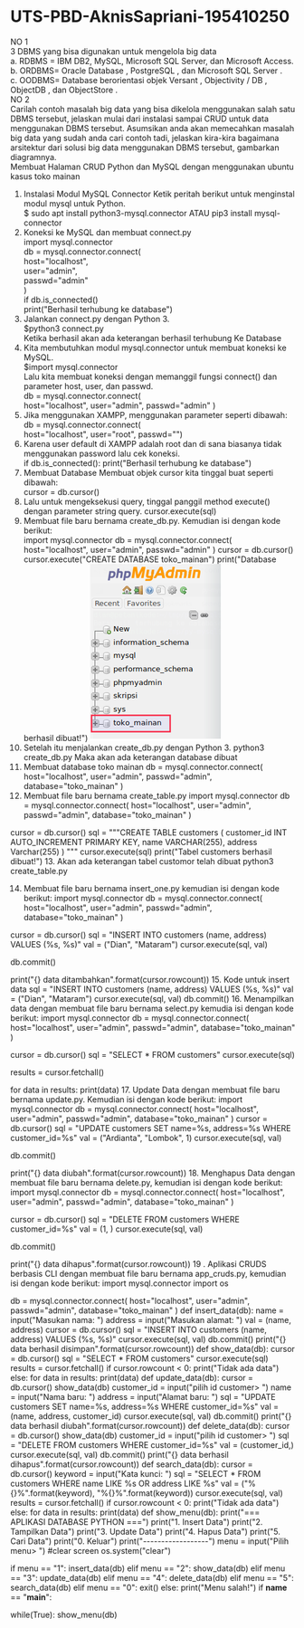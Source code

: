 # UTS-PBD-AknisSapriani-195410250
NO 1<br>
3 DBMS yang bisa digunakan untuk mengelola big data<br>
 a. RDBMS = IBM DB2, MySQL, Microsoft SQL Server, dan Microsoft Access.<br>
 b. ORDBMS= Oracle Database , PostgreSQL , dan Microsoft SQL Server .<br>
 c. OODBMS= Database berorientasi objek Versant , Objectivity / DB , ObjectDB , dan ObjectStore .<br>
NO 2 <br>
Carilah contoh masalah big data yang bisa dikelola menggunakan salah satu DBMS tersebut, jelaskan mulai dari instalasi sampai CRUD untuk data menggunakan DBMS tersebut. Asumsikan anda akan memecahkan masalah big data yang sudah anda cari contoh tadi, 
jelaskan kira-kira bagaimana arsitektur dari solusi big data menggunakan DBMS tersebut, gambarkan diagramnya.
<br>
Membuat Halaman CRUD Python dan MySQL dengan menggunakan ubuntu kasus toko mainan
1. Instalasi Modul MySQL Connector
   Ketik peritah berikut untuk menginstal modul mysql untuk Python.<br>
   $ sudo apt install python3-mysql.connector ATAU pip3 install mysql-connector
2. Koneksi ke MySQL dan membuat connect.py<br>
import mysql.connector<br>
db = mysql.connector.connect(<br>
  host="localhost",<br>
  user="admin",<br>
  passwd="admin"<br>
)<br>
if db.is_connected()<br>
  print("Berhasil terhubung ke database")<br>
3. Jalankan connect.py dengan Python 3.<br>
   $python3 connect.py<br>
   Ketika berhasil akan ada keterangan berhasil terhubung Ke Database<br>
4. Kita membutuhkan modul mysql.connector untuk membuat koneksi ke MySQL.<br>
   $import mysql.connector<br>
    Lalu kita membuat koneksi dengan memanggil fungsi connect() dan parameter host, user, dan passwd.<br>
db = mysql.connector.connect(<br>
  host="localhost",
  user="admin",
  passwd="admin"
)<br>
5. Jika menggunakan XAMPP, menggunakan parameter seperti dibawah:<br>
db = mysql.connector.connect(<br>
  host="localhost",
  user="root",
  passwd="")<br>
6. Karena user default di XAMPP adalah root dan di sana biasanya tidak menggunakan password lalu cek koneksi.<br>
if db.is_connected():
  print("Berhasil terhubung ke database")<br>
7. Membuat Database
Membuat objek cursor kita tinggal buat seperti dibawah:<br>
cursor = db.cursor()
8. Lalu untuk mengeksekusi query, tinggal panggil method execute() dengan parameter string query.
cursor.execute(sql)
9. Membuat file baru bernama create_db.py. Kemudian isi dengan kode berikut:<br>
import mysql.connector
db = mysql.connector.connect(
  host="localhost",
  user="admin",
  passwd="admin"
)
cursor = db.cursor()
cursor.execute("CREATE DATABASE toko_mainan")
print("Database berhasil dibuat!")
![](PBD/1.PNG)<br>
10. Setelah itu menjalankan create_db.py dengan Python 3.
python3 create_db.py
Maka akan ada keterangan database dibuat
11. Membuat database toko mainan
db = mysql.connector.connect(
  host="localhost",
  user="admin",
  passwd="admin",
  database="toko_mainan"
)
12. Membuat file baru bernama create_table.py
import mysql.connector
db = mysql.connector.connect(
  host="localhost",
  user="admin",
  passwd="admin",
  database="toko_mainan"
)

cursor = db.cursor()
sql = """CREATE TABLE customers (
  customer_id INT AUTO_INCREMENT PRIMARY KEY,
  name VARCHAR(255),
  address Varchar(255)
)
"""
cursor.execute(sql)
print("Tabel customers berhasil dibuat!")
13. Akan ada keterangan tabel customor telah dibuat
python3 create_table.py

14. Membuat file baru bernama insert_one.py kemudian isi dengan kode berikut:
import mysql.connector
db = mysql.connector.connect(
  host="localhost",
  user="admin",
  passwd="admin",
  database="toko_mainan"
)

cursor = db.cursor()
sql = "INSERT INTO customers (name, address) VALUES (%s, %s)"
val = ("Dian", "Mataram")
cursor.execute(sql, val)

db.commit()

print("{} data ditambahkan".format(cursor.rowcount))
15. Kode untuk insert data 
sql = "INSERT INTO customers (name, address) VALUES (%s, %s)"
val = ("Dian", "Mataram")
cursor.execute(sql, val)
db.commit()
16. Menampilkan data dengan membuat file baru bernama select.py kemudia isi dengan kode berikut:
import mysql.connector
db = mysql.connector.connect(
  host="localhost",
  user="admin",
  passwd="admin",
  database="toko_mainan"
)

cursor = db.cursor()
sql = "SELECT * FROM customers"
cursor.execute(sql)

results = cursor.fetchall()

for data in results:
  print(data)
17. Update Data dengan membuat file baru bernama update.py. Kemudian isi dengan kode berikut:
import mysql.connector
db = mysql.connector.connect(
  host="localhost",
  user="admin",
  passwd="admin",
  database="toko_mainan"
)
cursor = db.cursor()
sql = "UPDATE customers SET name=%s, address=%s WHERE customer_id=%s"
val = ("Ardianta", "Lombok", 1)
cursor.execute(sql, val)

db.commit()

print("{} data diubah".format(cursor.rowcount))
18. Menghapus Data dengan membuat file baru bernama delete.py, kemudian isi dengan kode berikut:
import mysql.connector
db = mysql.connector.connect(
  host="localhost",
  user="admin",
  passwd="admin",
  database="toko_mainan"
)

cursor = db.cursor()
sql = "DELETE FROM customers WHERE customer_id=%s"
val = (1, )
cursor.execute(sql, val)

db.commit()

print("{} data dihapus".format(cursor.rowcount))
19 . Aplikasi CRUDS berbasis CLI dengan membuat file baru bernama app_cruds.py, kemudian isi dengan kode berikut:
import mysql.connector
import os

db = mysql.connector.connect(
  host="localhost",
  user="admin",
  passwd="admin",
  database="toko_mainan"
)
def insert_data(db):
  name = input("Masukan nama: ")
  address = input("Masukan alamat: ")
  val = (name, address)
  cursor = db.cursor()
  sql = "INSERT INTO customers (name, address) VALUES (%s, %s)"
  cursor.execute(sql, val)
  db.commit()
  print("{} data berhasil disimpan".format(cursor.rowcount))
def show_data(db):
  cursor = db.cursor()
  sql = "SELECT * FROM customers"
  cursor.execute(sql)
  results = cursor.fetchall()
  if cursor.rowcount < 0:
    print("Tidak ada data")
  else:
    for data in results:
      print(data)
def update_data(db):
  cursor = db.cursor()
  show_data(db)
  customer_id = input("pilih id customer> ")
  name = input("Nama baru: ")
  address = input("Alamat baru: ")
  sql = "UPDATE customers SET name=%s, address=%s WHERE customer_id=%s"
  val = (name, address, customer_id)
  cursor.execute(sql, val)
  db.commit()
  print("{} data berhasil diubah".format(cursor.rowcount))
def delete_data(db):
  cursor = db.cursor()
  show_data(db)
  customer_id = input("pilih id customer> ")
  sql = "DELETE FROM customers WHERE customer_id=%s"
  val = (customer_id,)
  cursor.execute(sql, val)
  db.commit()
  print("{} data berhasil dihapus".format(cursor.rowcount))
def search_data(db):
  cursor = db.cursor()
  keyword = input("Kata kunci: ")
  sql = "SELECT * FROM customers WHERE name LIKE %s OR address LIKE %s"
  val = ("%{}%".format(keyword), "%{}%".format(keyword))
  cursor.execute(sql, val)
  results = cursor.fetchall()
  if cursor.rowcount < 0:
    print("Tidak ada data")
  else:
    for data in results:
      print(data)
def show_menu(db):
  print("=== APLIKASI DATABASE PYTHON ===")
  print("1. Insert Data")
  print("2. Tampilkan Data")
  print("3. Update Data")
  print("4. Hapus Data")
  print("5. Cari Data")
  print("0. Keluar")
  print("------------------")
  menu = input("Pilih menu> ")
  #clear screen
  os.system("clear")

  if menu == "1":
    insert_data(db)
  elif menu == "2":
    show_data(db)
  elif menu == "3":
    update_data(db)
  elif menu == "4":
    delete_data(db)
  elif menu == "5":
    search_data(db)
  elif menu == "0":
    exit()
  else:
    print("Menu salah!")
if __name__ == "__main__":

  while(True):
    show_menu(db)
